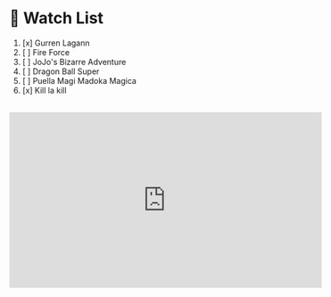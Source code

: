 # :100: Watch List

1. [x] Gurren Lagann
2. [ ] Fire Force
3. [ ] JoJo's Bizarre Adventure
4. [ ] Dragon Ball Super
5. [ ] Puella Magi Madoka Magica
6. [x] Kill la kill

<br>
<iframe width="560" height="315" src="https://www.youtube.com/embed/oXkkMhCuCMg" frameborder="0" allow="accelerometer; autoplay; encrypted-media; gyroscope; picture-in-picture" allowfullscreen></iframe>